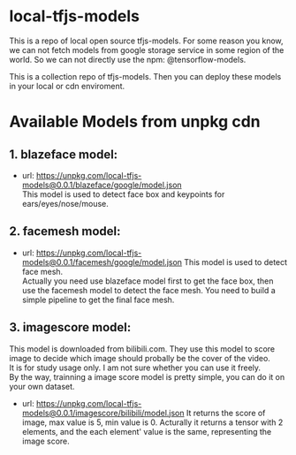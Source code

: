 
# local-tfjs-models
This is a repo of local open source tfjs-models. 
For some reason you know, we can not fetch models from google storage service in some region of the world.
So we can not directly use the npm: @tensorflow-models.

This is a collection repo of tfjs-models. Then you can deploy these models in your local or cdn enviroment. 


# Available Models from unpkg cdn
## 1. blazeface model:
* url: https://unpkg.com/local-tfjs-models@0.0.1/blazeface/google/model.json      
This model is used to detect face box and keypoints for ears/eyes/nose/mouse.   


## 2. facemesh model:
* url: https://unpkg.com/local-tfjs-models@0.0.1/facemesh/google/model.json
This model is used to detect face mesh.   
Actually you need use blazeface model first to get the face box, then use the facemesh model to detect the face mesh. 
You need to build a simple pipeline to get the final face mesh.   


## 3. imagescore model:
This model is downloaded from bilibili.com. They use this model to score image to decide which image should probally be the cover of the video.     
It is for study usage only. I am not sure whether you can use it freely.      
By the way, trainning a image score model is pretty simple, you can do it on your own dataset.  
* url: https://unpkg.com/local-tfjs-models@0.0.1/imagescore/bilibili/model.json
It returns the score of image, max value is 5, min value is 0. 
Acturally it returns a tensor with 2 elements, and the each element' value is the same, representing the image score.     
